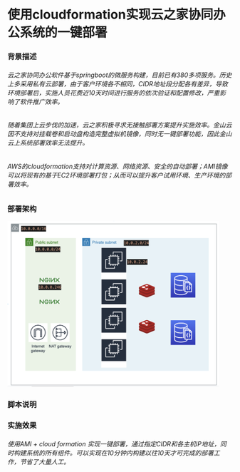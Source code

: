 使用cloudformation实现云之家协同办公系统的一键部署</br>
============================================
### 背景描述<br>
###### 云之家协同办公软件基于springboot的微服务构建，目前已有380多项服务。历史上多采用私有云部署，由于客户环境各不相同，CIDR地址段分配各有差异，导致环境部署后，实施人员花费近10天时间进行服务的依次验证和配置修改，严重影响了软件推广效率。<br>
###### 随着集团上云步伐的加速，云之家积极寻求无接触部署方案提升实施效率。金山云因不支持对挂载卷和启动盘构造完整虚拟机镜像，同时无一键部署功能，因此金山云上系统部署效率无法提升。
###### AWS的cloudformation支持对计算资源、网络资源、安全的自动部署；AMI镜像可以将现有的基于EC2环境部署打包；从而可以提升客户试用环境、生产环境的部署效率。
### 部署架构<br>
<img src="https://github.com/1559550282/AWS/blob/main/cloudhub-cf/image/architecture.png" width="475" alt="架构图" /><br>
### 脚本说明<br>

### 实施效果<br>
###### 使用AMI + cloud formation 实现一键部署，通过指定CIDR和各主机IP地址，同时构建系统的所有组件。可以实现在10分钟内构建以往10天才可完成的部署工作，节省了大量人工。

